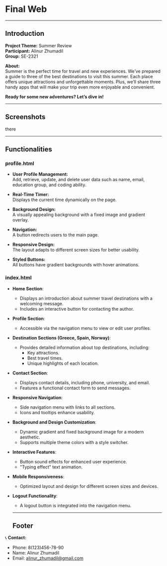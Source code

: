 # Final Web

---

## Introduction

**Project Theme:** Summer Review  
**Participant:** Alinur Zhumadil  
**Group:** SE-2321  

**About:**  
Summer is the perfect time for travel and new experiences. We’ve prepared a guide to three of the best destinations to visit this summer. Each place offers unique attractions and unforgettable moments. Plus, we’ll share three handy apps that will make your trip even more enjoyable and convenient.  

**Ready for some new adventures? Let’s dive in!**

---

## Screenshots

there

---

## Functionalities

### profile.html
- **User Profile Management:**  
  Add, retrieve, update, and delete user data such as name, email, education group, and coding ability.

- **Real-Time Timer:**  
  Displays the current time dynamically on the page.

- **Background Design:**  
  A visually appealing background with a fixed image and gradient overlay.

- **Navigation:**  
  A button redirects users to the main page.

- **Responsive Design:**  
  The layout adapts to different screen sizes for better usability.

- **Styled Buttons:**  
  All buttons have gradient backgrounds with hover animations.

### index.html
- **Home Section**:
  - Displays an introduction about summer travel destinations with a welcoming message.
  - Includes an interactive button for contacting the author.

- **Profile Section**:
  - Accessible via the navigation menu to view or edit user profiles.

- **Destination Sections (Greece, Spain, Norway)**:
  - Provides detailed information about top destinations, including:
    - Key attractions.
    - Best travel times.
    - Unique highlights of each location.

- **Contact Section**:
  - Displays contact details, including phone, university, and email.
  - Features a functional contact form to send messages.

- **Responsive Navigation**:
  - Side navigation menu with links to all sections.
  - Icons and tooltips enhance usability.

- **Background and Design Customization**:
  - Dynamic gradient and fixed background image for a modern aesthetic.
  - Supports multiple theme colors with a style switcher.

- **Interactive Features**:
  - Button sound effects for enhanced user experience.
  - "Typing effect" text animation.

- **Mobile Responsiveness**:
  - Optimized layout and design for different screen sizes and devices.

- **Logout Functionality**:
  - A logout button is integrated into the navigation menu.
  ---

  ## Footer

📞 **Contact:**  
- Phone: 8(123)456-78-90  
- Name: Alinur Zhumadil  
- Email: alinur_zhumadil@gmail.com
